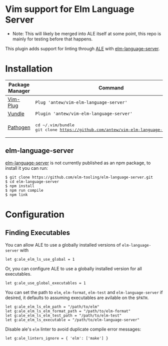 # Vim support for Elm Language Server

* Note: This will likely be merged into ALE itself at some point, this repo is mainly for testing before that happens.

This plugin adds support for linting through [ALE](https://github.com/w0rp/ale) with [elm-language-server](https://github.com/elm-tooling/elm-language-server).

# Installation

| Package Manager | Command |
|---|---|
|[Vim-Plug](https://github.com/junegunn/vim-plug)|`Plug 'antew/vim-elm-language-server'`|
|[Vundle](https://github.com/VundleVim/Vundle.vim)|`Plugin 'antew/vim-elm-language-server'`
|[Pathogen](https://github.com/tpope/vim-pathogen)|<pre>cd ~/.vim/bundle<br>git clone https://github.com/antew/vim-elm-language-server.git</pre>|


## elm-language-server

[elm-language-server](https://github.com/elm-tooling/elm-language-server) is not currently published as an npm package, to install it you can run:
```
$ git clone https://github.com/elm-tooling/elm-language-server.git
$ cd elm-language-server
$ npm install
$ npm run compile
$ npm link
```

# Configuration

## Finding Executables
You can allow ALE to use a globally installed versions of `elm-language-server` with

```
let g:ale_elm_ls_use_global = 1
```

Or, you can configure ALE to use a globally installed version for all executables.

```
let g:ale_use_global_executables = 1
```

You can set the path to `elm`, `elm-format`, `elm-test` and `elm-language-server` if desired, it defaults to assuming executables are avilable on the `$PATH`.
```
let g:ale_elm_ls_elm_path = "/path/to/elm"
let g:ale_elm_ls_elm_format_path = "/path/to/elm-format"
let g:ale_elm_ls_elm_test_path = "/path/to/elm-test"
let g:ale_elm_ls_executable = "/path/to/elm-language-server"
```

Disable ale's `elm` linter to avoid duplicate compile error messages:

```
let g:ale_linters_ignore = { 'elm': ['make'] }
```
